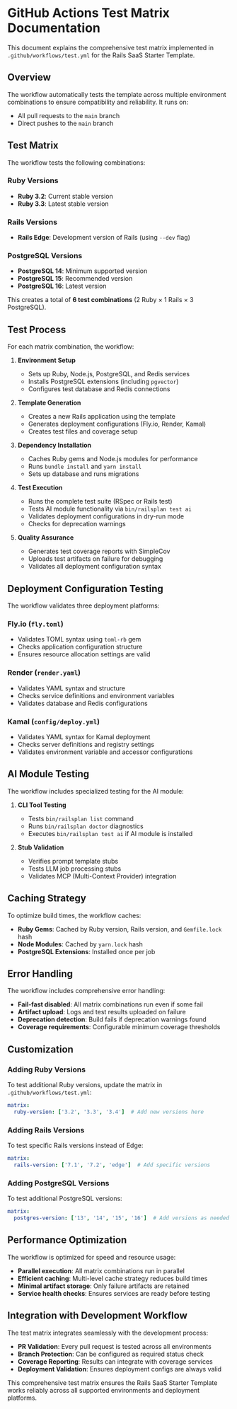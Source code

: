 # GitHub Actions Test Matrix Documentation

This document explains the comprehensive test matrix implemented in `.github/workflows/test.yml` for the Rails SaaS Starter Template.

## Overview

The workflow automatically tests the template across multiple environment combinations to ensure compatibility and reliability. It runs on:
- All pull requests to the `main` branch
- Direct pushes to the `main` branch

## Test Matrix

The workflow tests the following combinations:

### Ruby Versions
- **Ruby 3.2**: Current stable version
- **Ruby 3.3**: Latest stable version

### Rails Versions
- **Rails Edge**: Development version of Rails (using `--dev` flag)

### PostgreSQL Versions
- **PostgreSQL 14**: Minimum supported version
- **PostgreSQL 15**: Recommended version
- **PostgreSQL 16**: Latest version

This creates a total of **6 test combinations** (2 Ruby × 1 Rails × 3 PostgreSQL).

## Test Process

For each matrix combination, the workflow:

1. **Environment Setup**
   - Sets up Ruby, Node.js, PostgreSQL, and Redis services
   - Installs PostgreSQL extensions (including `pgvector`)
   - Configures test database and Redis connections

2. **Template Generation**
   - Creates a new Rails application using the template
   - Generates deployment configurations (Fly.io, Render, Kamal)
   - Creates test files and coverage setup

3. **Dependency Installation**
   - Caches Ruby gems and Node.js modules for performance
   - Runs `bundle install` and `yarn install`
   - Sets up database and runs migrations

4. **Test Execution**
   - Runs the complete test suite (RSpec or Rails test)
   - Tests AI module functionality via `bin/railsplan test ai`
   - Validates deployment configurations in dry-run mode
   - Checks for deprecation warnings

5. **Quality Assurance**
   - Generates test coverage reports with SimpleCov
   - Uploads test artifacts on failure for debugging
   - Validates all deployment configuration syntax

## Deployment Configuration Testing

The workflow validates three deployment platforms:

### Fly.io (`fly.toml`)
- Validates TOML syntax using `toml-rb` gem
- Checks application configuration structure
- Ensures resource allocation settings are valid

### Render (`render.yaml`)
- Validates YAML syntax and structure
- Checks service definitions and environment variables
- Validates database and Redis configurations

### Kamal (`config/deploy.yml`)
- Validates YAML syntax for Kamal deployment
- Checks server definitions and registry settings
- Validates environment variable and accessor configurations

## AI Module Testing

The workflow includes specialized testing for the AI module:

1. **CLI Tool Testing**
   - Tests `bin/railsplan list` command
   - Runs `bin/railsplan doctor` diagnostics
   - Executes `bin/railsplan test ai` if AI module is installed

2. **Stub Validation**
   - Verifies prompt template stubs
   - Tests LLM job processing stubs
   - Validates MCP (Multi-Context Provider) integration

## Caching Strategy

To optimize build times, the workflow caches:

- **Ruby Gems**: Cached by Ruby version, Rails version, and `Gemfile.lock` hash
- **Node Modules**: Cached by `yarn.lock` hash
- **PostgreSQL Extensions**: Installed once per job

## Error Handling

The workflow includes comprehensive error handling:

- **Fail-fast disabled**: All matrix combinations run even if some fail
- **Artifact upload**: Logs and test results uploaded on failure
- **Deprecation detection**: Build fails if deprecation warnings found
- **Coverage requirements**: Configurable minimum coverage thresholds

## Customization

### Adding Ruby Versions
To test additional Ruby versions, update the matrix in `.github/workflows/test.yml`:

```yaml
matrix:
  ruby-version: ['3.2', '3.3', '3.4']  # Add new versions here
```

### Adding Rails Versions
To test specific Rails versions instead of Edge:

```yaml
matrix:
  rails-version: ['7.1', '7.2', 'edge']  # Add specific versions
```

### Adding PostgreSQL Versions
To test additional PostgreSQL versions:

```yaml
matrix:
  postgres-version: ['13', '14', '15', '16']  # Add versions as needed
```

## Performance Optimization

The workflow is optimized for speed and resource usage:

- **Parallel execution**: All matrix combinations run in parallel
- **Efficient caching**: Multi-level cache strategy reduces build times
- **Minimal artifact storage**: Only failure artifacts are retained
- **Service health checks**: Ensures services are ready before testing

## Integration with Development Workflow

The test matrix integrates seamlessly with the development process:

- **PR Validation**: Every pull request is tested across all environments
- **Branch Protection**: Can be configured as required status check
- **Coverage Reporting**: Results can integrate with coverage services
- **Deployment Validation**: Ensures deployment configs are always valid

This comprehensive test matrix ensures the Rails SaaS Starter Template works reliably across all supported environments and deployment platforms.